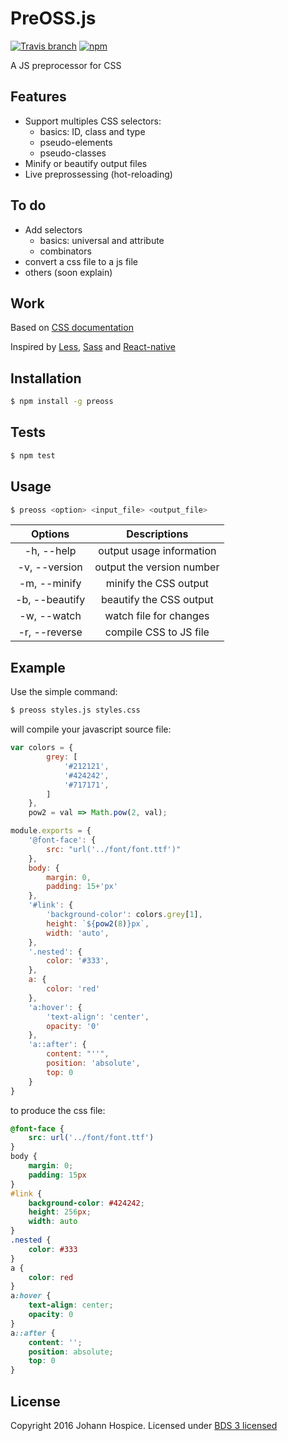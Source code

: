 # PreOSS.js

[![Travis branch](https://img.shields.io/travis/JohannHospice/PreOSS.js.svg?style=flat-square)](https://travis-ci.org/JohannHospice/PreOSS.js)
[![npm](https://img.shields.io/npm/l/preoss.svg?style=flat-square)](http://spdx.org/licenses/BSD-3-Clause)

A JS preprocessor for CSS 

## Features

* Support multiples CSS selectors:
    * basics: ID, class and type
    * pseudo-elements
    * pseudo-classes
* Minify or beautify output files 
* Live preprossessing (hot-reloading)

## To do

* Add selectors
	* basics: universal and attribute
	* combinators 
* convert a css file to a js file
* others (soon explain)

## Work

Based on [CSS documentation](https://developer.mozilla.org/en-US/docs/Web/CSS/Reference#Selectors) 

Inspired by [Less](http://lesscss.org/), [Sass](http://sass-lang.com/) and [React-native](http://facebook.github.io/react-native/)
 
## Installation

```bash
$ npm install -g preoss
```

## Tests

```bash
$ npm test
```

## Usage

```bash
$ preoss <option> <input_file> <output_file>
```
Options|Descriptions
:-:|:-:
-h, --help|output usage information
-v, --version|output the version number
-m, --minify|minify the CSS output
-b, --beautify|beautify the CSS output
-w, --watch|watch file for changes
-r, --reverse|compile CSS to JS file

## Example

Use the simple command:

```bash
$ preoss styles.js styles.css
```

will compile your javascript source file:

```javascript
var colors = {
        grey: [
            '#212121',
            '#424242',
            '#717171',
        ]
    },
    pow2 = val => Math.pow(2, val);

module.exports = {
    '@font-face': {
        src: "url('../font/font.ttf')"
    },
    body: {
        margin: 0,
        padding: 15+'px'
    },
    '#link': {
        'background-color': colors.grey[1],
        height: `${pow2(8)}px`,
        width: 'auto',
    },
    '.nested': {
        color: '#333',
    },
    a: {
        color: 'red'
    },
    'a:hover': {
        'text-align': 'center',
        opacity: '0'
    },
    'a::after': {
        content: "''",
        position: 'absolute',
        top: 0
    }
}
```

to produce the css file:

```css
@font-face {
	src: url('../font/font.ttf')
}
body {
	margin: 0;
	padding: 15px
}
#link {
	background-color: #424242;
	height: 256px;
	width: auto
}
.nested {
	color: #333
}
a {
	color: red
}
a:hover {
	text-align: center;
	opacity: 0
}
a::after {
	content: '';
	position: absolute;
	top: 0
}
```

## License

Copyright 2016 Johann Hospice. Licensed under [BDS 3 licensed](./LICENSE.txt)